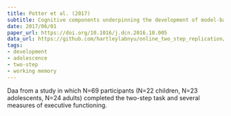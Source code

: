 ```yaml
---
title: Potter et al. (2017)
subtitle: Cognitive components underpinning the development of model-based learning
date: 2017/06/01
paper_url: https://doi.org/10.1016/j.dcn.2016.10.005
data_url: https://github.com/hartleylabnyu/online_two_step_replication/tree/master/analysis_code_and_data/data/potter
tags:
- development
- adolescence
- two-step
- working memory
---
```


Daa from a study in which N=69 participants (N=22 children, N=23 adolescents, N=24 adults) completed the two-step task and several measures of executive functioning.

